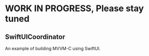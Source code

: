 # WORK IN PROGRESS, Please stay tuned
## SwiftUICoordinator 
An example of building MVVM-C using SwiftUI.
